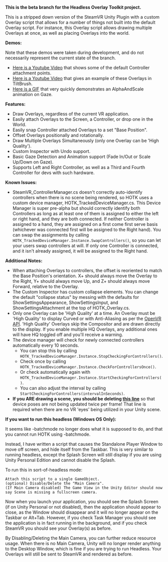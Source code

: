 **This is the beta branch for the Headless Overlay Toolkit project.**

This is a stripped down version of the SteamVR Unity Plugin with a custom Overlay script that allows for a number of things not built into the default Overlay script. For instance, this Overlay script allows drawing multiple Overlays at once, as well as placing Overlays into the world.

**Demos:**

Note that these demos were taken during development, and do not necessarily represent the current state of the branch.
- [Here is a Youtube Video](https://www.youtube.com/watch?v=q1PTaL1Sx9I) that shows some of the default Controller attachment points.
- [Here is a Youtube Video](https://www.youtube.com/watch?v=nB19zl-_DlM) that gives an example of these Overlays in TiltBrush.
- [Here is a GIF](https://gfycat.com/SoftJointFrigatebird) that very quickly demonstrates an AlphaAndScale animation on Gaze.

**Features:**
- Draw Overlays, regardless of the current VR application.
- Easily attach Overlays to the Screen, a Controller, or drop one in the World.
- Easily snap Controller attached Overlays to a set "Base Position".
- Offset Overlays positionally and rotationally.
- Draw Multiple Overlays Simultaneously (only one Overlay can be 'High Quality').
- Custom Inspector with Undo support.
- Basic Gaze Detection and Animation support (Fade In/Out or Scale Up/Down on Gaze).
- Supports Left and Right Controller, as well as a Third and Fourth Controller for devs with such hardware.

**Known Issues:**
- SteamVR_ControllerManager.cs doesn't correctly auto-identify controllers when there is no scene being rendered, so HOTK uses a custom device manager, HOTK_TrackedDeviceManager.cs. This Device Manager is super pre-alpha but should correctly identify both Controllers as long as at least one of them is assigned to either the left or right hand, and they are both connected. If neither Controller is assigned to a hand, they are assigned on a first come first serve basis (whichever was connected first will be assigned to the Right hand). You can swap the assignments by calling `HOTK_TrackedDeviceManager.Instance.SwapControllers()`, so you can let your users swap controllers at will. If only one Controller is connected, and it isn't already assigned, it will be assigned to the Right hand.

**Additional Notes:**
- When attaching Overlays to controllers, the offset is reoriented to match the Base Position's orientation. X+ should always move the Overlay to the Right, Y+ should always move Up, and Z+ should always move Forward, relative to the Overlay.
- The Custom Inspector has custom collapse elements. You can change the default "collapse status" by messing with the defaults for ShowSettingsAppearance, ShowSettingsInput, and ShowSettingsAttachment at the top of HOTK_Overlay.cs.
- Only one Overlay can be 'High Quality' at a time. An Overlay must be 'High Quality' to display Curved or with Anti-Aliasing as per the [OpenVR API](https://github.com/ValveSoftware/openvr/wiki/IVROverlay::SetHighQualityOverlay). 'High Quality' Overlays skip the Compositor and are drawn directly to the display. If you enable multiple HQ Overlays, any additional ones will have HQ toggled off and you'll receive a warning.
- The device manager will check for newly connected controllers automatically every 10 seconds.
  - You can stop this by calling `HOTK_TrackedDeviceManager.Instance.StopCheckingForControllers()`.
  - Check once by calling `HOTK_TrackedDeviceManager.Instance.CheckForControllersOnce()`.
  - Or check automatically again with `HOTK_TrackedDeviceManager.Instance.StartCheckingForControllers()`.
  - You can also adjust the interval by calling `StartCheckingForControllers(intervalInSeconds)`.
- **If you ARE drawing a scene, you should be deleting [this line](https://github.com/Hotrian/HeadlessOverlayToolkit/blob/4fe5f88009c5ccd4373737966a7211ac0ac90bea/Assets/HOTK/HOTK_TrackedDeviceManager.cs#L78)** so that device poses are not being updated twice per frame! That line is required when there are no VR 'eyes' being utilized in your Unity scene.

**If you want to run this headless (Windows OS Only):**

It seems like -batchmode no longer does what it is supposed to do, and that you cannot run HOTK using -batchmode.

Instead, I have written a script that causes the Standalone Player Window to move off screen, and hide itself from the Taskbar. This is very similar to running headless, except the Splash Screen will still display if you are using Unity Personal Edition and cannot disable the Splash.

To run this in sort-of-headless mode:

    Attach this script to a single GameObject.
    (optional) Disable/Delete the "Main Camera".
    (If Main Camera disabled) The Game View in the Unity Editor should now say Scene is missing a fullscreen camera.

Now when you launch your application, you should see the Splash Screen (if on Unity Personal or not disabled), then the application should appear to close, as the Window should disappear and it will no longer appear on the Taskbar or Alt+Tab. However, if you check Task Manager you should see the application is in fact running in the background, and if you check SteamVR you should see your Overlay(s) as before.

By Disabling/Deleting the Main Camera, you can further reduce resource usage. When there is no Main Camera, Unity will no longer render anything to the Desktop Window, which is fine if you are trying to run Headless. Your Overlays will still be sent to SteamVR and rendered as before.
